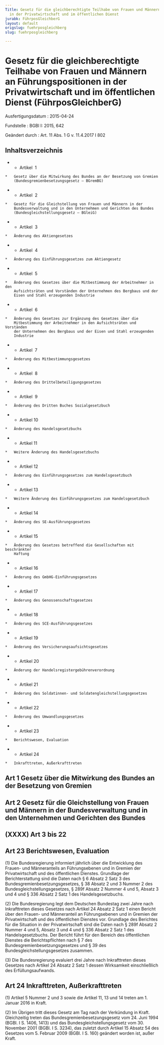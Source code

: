```yaml
---
Title: Gesetz für die gleichberechtigte Teilhabe von Frauen und Männern an Führungspositionen
  in der Privatwirtschaft und im öffentlichen Dienst
jurabk: FührposGleichberG
layout: default
origslug: fuehrposgleichberg
slug: fuehrposgleichberg

---
```


# Gesetz für die gleichberechtigte Teilhabe von Frauen und Männern an Führungspositionen in der Privatwirtschaft und im öffentlichen Dienst (FührposGleichberG)

Ausfertigungsdatum
:   2015-04-24

Fundstelle
:   BGBl I: 2015, 642

Geändert durch
:   Art. 11 Abs. 1 G v. 11.4.2017 I 802


## Inhaltsverzeichnis


*    *   Artikel  1

    *   Gesetz über die Mitwirkung des Bundes an der Besetzung von Gremien
        (Bundesgremienbesetzungsgesetz – BGremBG)


*    *   Artikel  2

    *   Gesetz für die Gleichstellung von Frauen und Männern in der
        Bundesverwaltung und in den Unternehmen und Gerichten des Bundes
        (Bundesgleichstellungsgesetz – BGleiG)


*    *   Artikel  3

    *   Änderung des Aktiengesetzes


*    *   Artikel  4

    *   Änderung des Einführungsgesetzes zum Aktiengesetz


*    *   Artikel  5

    *   Änderung des Gesetzes über die Mitbestimmung der Arbeitnehmer in den
        Aufsichtsräten und Vorständen der Unternehmen des Bergbaus und der
        Eisen und Stahl erzeugenden Industrie


*    *   Artikel  6

    *   Änderung des Gesetzes zur Ergänzung des Gesetzes über die
        Mitbestimmung der Arbeitnehmer in den Aufsichtsräten und Vorständen
        der Unternehmen des Bergbaus und der Eisen und Stahl erzeugenden
        Industrie


*    *   Artikel  7

    *   Änderung des Mitbestimmungsgesetzes


*    *   Artikel  8

    *   Änderung des Drittelbeteiligungsgesetzes


*    *   Artikel  9

    *   Änderung des Dritten Buches Sozialgesetzbuch


*    *   Artikel 10

    *   Änderung des Handelsgesetzbuchs


*    *   Artikel 11

    *   Weitere Änderung des Handelsgesetzbuchs


*    *   Artikel 12

    *   Änderung des Einführungsgesetzes zum Handelsgesetzbuch


*    *   Artikel 13

    *   Weitere Änderung des Einführungsgesetzes zum Handelsgesetzbuch


*    *   Artikel 14

    *   Änderung des SE-Ausführungsgesetzes


*    *   Artikel 15

    *   Änderung des Gesetzes betreffend die Gesellschaften mit beschränkter
        Haftung


*    *   Artikel 16

    *   Änderung des GmbHG-Einführungsgesetzes


*    *   Artikel 17

    *   Änderung des Genossenschaftsgesetzes


*    *   Artikel 18

    *   Änderung des SCE-Ausführungsgesetzes


*    *   Artikel 19

    *   Änderung des Versicherungsaufsichtsgesetzes


*    *   Artikel 20

    *   Änderung der Handelsregistergebührenverordnung


*    *   Artikel 21

    *   Änderung des Soldatinnen- und Soldatengleichstellungsgesetzes


*    *   Artikel 22

    *   Änderung des Umwandlungsgesetzes


*    *   Artikel 23

    *   Berichtswesen, Evaluation


*    *   Artikel 24

    *   Inkrafttreten, Außerkrafttreten




## Art 1 Gesetz über die Mitwirkung des Bundes an der Besetzung von Gremien



## Art 2 Gesetz für die Gleichstellung von Frauen und Männern in der Bundesverwaltung und in den Unternehmen und Gerichten des Bundes



## (XXXX) Art 3 bis 22


## Art 23 Berichtswesen, Evaluation

(1) Die Bundesregierung informiert jährlich über die Entwicklung des
Frauen- und Männeranteils an Führungsebenen und in Gremien der
Privatwirtschaft und des öffentlichen Dienstes. Grundlage der
Berichterstattung sind die Daten nach § 6 Absatz 2 Satz 3 des
Bundesgremienbesetzungsgesetzes, § 38 Absatz 2 und 3 Nummer 2 des
Bundesgleichstellungsgesetzes, § 289f Absatz 2 Nummer 4 und 5, Absatz
3 und 4 und § 336 Absatz 2 Satz 1 des Handelsgesetzbuchs.

(2) Die Bundesregierung legt dem Deutschen Bundestag zwei Jahre nach
Inkrafttreten dieses Gesetzes nach Artikel 24 Absatz 2 Satz 1 einen
Bericht über den Frauen- und Männeranteil an Führungsebenen und in
Gremien der Privatwirtschaft und des öffentlichen Dienstes vor.
Grundlage des Berichtes für die Situation in der Privatwirtschaft sind
die Daten nach § 289f Absatz 2 Nummer 4 und 5, Absatz 3 und 4 und §
336 Absatz 2 Satz 1 des Handelsgesetzbuchs. Der Bericht führt für den
Bereich des öffentlichen Dienstes die Berichtspflichten nach § 7 des
Bundesgremienbesetzungsgesetzes und § 39 des
Bundesgleichstellungsgesetzes zusammen.

(3) Die Bundesregierung evaluiert drei Jahre nach Inkrafttreten dieses
Gesetzes nach Artikel 24 Absatz 2 Satz 1 dessen Wirksamkeit
einschließlich des Erfüllungsaufwands.


## Art 24 Inkrafttreten, Außerkrafttreten

(1) Artikel 5 Nummer 2 und 3 sowie die Artikel 11, 13 und 14 treten am
1\. Januar 2016 in Kraft.

(2) Im Übrigen tritt dieses Gesetz am Tag nach der Verkündung in
Kraft. Gleichzeitig treten das Bundesgremienbesetzungsgesetz vom 24.
Juni 1994 (BGBl. I S. 1406, 1413) und das Bundesgleichstellungsgesetz
vom 30. November 2001 (BGBl. I S. 3234), das zuletzt durch Artikel 15
Absatz 54 des Gesetzes vom 5. Februar 2009 (BGBl. I S. 160) geändert
worden ist, außer Kraft.


